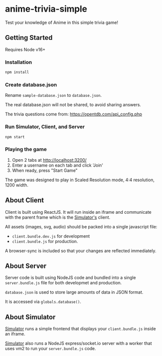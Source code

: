 # anime-trivia-simple
Test your knowledge of Anime in this simple trivia game!  

## Getting Started

Requires Node v16+

### Installation 
```bash
npm install
```

### Create database.json

Rename `sample-database.json` to `database.json`.

The real database.json will not be shared, to avoid sharing answers.

The trivia questions come from:
https://opentdb.com/api_config.php

### Run Simulator, Client, and Server
```bash
npm start
```

### Playing the game

1. Open 2 tabs at [http://localhost:3200/](http://localhost:3200/)
2. Enter a username on each tab and click 'Join'
3. When ready, press "Start Game"

The game was designed to play in Scaled Resolution mode, 4:4 resolution, 1200 width.


## About Client

Client is built using ReactJS.  It will run inside an iframe and communicate with the parent frame which is the [Simulator's](https://github.com/acosgames/acosgames) client.  

All assets (images, svg, audio) should be packed into a single javascript file:

- `client.bundle.dev.js` for development
- `client.bundle.js` for production.

A browser-sync is included so that your changes are reflected immediately.

## About Server

Server code is built using NodeJS code and bundled into a single `server.bundle.js` file for both developmet and production.

`database.json` is used to store large amounts of data in JSON format.

It is accessed via `globals.database()`.

## About Simulator

[Simulator](https://github.com/acosgames/acosgames) runs a simple frontend that displays your `client.bundle.js` inside an iframe.  

[Simulator](https://github.com/acosgames/acosgames) also runs a NodeJS express/socket.io server with a worker that uses vm2 to run your `server.bundle.js` code.
